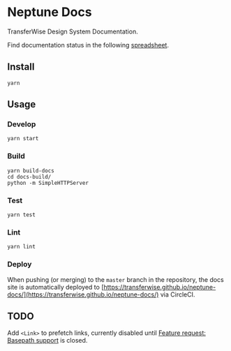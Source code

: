 # Neptune Docs

TransferWise Design System Documentation.

Find documentation status in the following [spreadsheet](https://docs.google.com/spreadsheets/d/125lgko0qc6im1Lcg4PPu56J_Aj69aqXwcdQsLa6zF9s/edit?ts=5cdc0623#gid=0).

## Install

```
yarn
```

## Usage

### Develop

```
yarn start
```

### Build

```
yarn build-docs
cd docs-build/
python -m SimpleHTTPServer
```

### Test

```
yarn test
```

### Lint

```
yarn lint
```

### Deploy

When pushing (or merging) to the `master` branch in the repository, the docs site is automatically deployed to [https://transferwise.github.io/neptune-docs/](https://transferwise.github.io/neptune-docs/) via CircleCI.

## TODO

Add `<Link>` to prefetch links, currently disabled until [Feature request: Basepath support](https://github.com/zeit/next.js/issues/4998) is closed.
